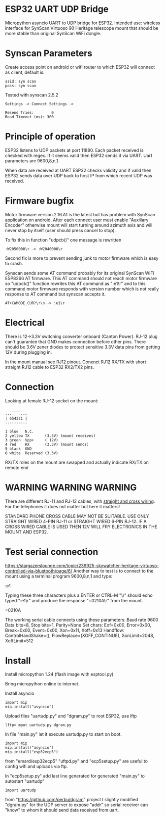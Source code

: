 # ESP32 UART UDP Bridge

Micropython asyncio UART to UDP bridge for ESP32.
Intended use: wireless interface for
SynScan Virtuoso 90 Heritage telescope mount
that should be more stable than original
SynScan WiFi dongle.

# Synscan Parameters

Create access point on android or wifi router to which ESP32 will
connect as client, default is:

    ssid: syn scan
    pass: syn scan

Tested with synscan 2.5.2

    Settings -> Connect Settings ->

    Resend Tries:        0
    Read Timeout (ms): 300 

# Principle of operation

ESP32 listens to UDP packets at port 11880.
Each packet received is checked with regex.
If it seems valid then ESP32 sends it via
UART. Uart parameters are 9600,8,n,1.

When data are received at UART ESP32 checks
validity and if valid then ESP32 sends data
over UDP back to host IP from which recent UDP
was received.

# Firmware bugfix

Motor firmware version 2.16.A1 is the latest but has
problem with SynScan application on android.
After each connect user must enable "Auxiliary Encoder"
otherwise mount will start turning around azimuth axis
and will never stop by itself (user should press cancel to stop).

To fix this in function "udpcb()" one message is rewritten

    :W2050000\r -> :W2040000\r

Second fix is more to prevent sending junk to
motor firmware which is easy to crash.

Synscan sends some AT command probably for its
original SynScan WiFi ESP8266 AT firmware.
This AT command should not reach motor firmware so
"udpcb()" function rewrites this AT command as ":e1\\r"
and to this command motor firmware responds with
version number which is not really response to AT
command but synscan accepts it.

    AT+CWMODE_CUR?\r\n -> :e1\r

# Electrical

There is 12->3.3V switching converter onboard (Canton Power).
RJ-12 plug can't guarantee that GND makes
connection before other pins.
There should be 3.6V zener diodes to protect
sensitive 3.3V data pins from getting 12V
during plugging in.

In the mount manual see RJ12 pinout.
Conenct RJ12 RX/TX with short straight
RJ12 cable to ESP32 RX2/TX2 pins.

# Connection

Looking at female RJ-12 socket on the mount:

       ____
    ---    ---
    | 654321 |
    ----------

    1 blue   N.C.
    2 yellow TX       (3.3V) (mount receives)
    3 green  Vpp+     ( 12V)
    4 red    RX       (3.3V) (mount sends)
    5 black  GND
    6 white  Reserved (3.3V)

RX/TX roles on the mount are swapped and
actually indicate RX/TX on remote end

# WARNING WARNING WARNING

There are different RJ-11 and RJ-12 cables,
with [straight and cross wiring](/doc/straight-vs-cross-cable.pdf).
For the telephones it does not matter but here it matters!

STANDARD PHONE CROSS CABLE MAY NOT BE SUITABLE.
USE ONLY STRAIGHT WIRED 4-PIN RJ-11 or
STRAIGHT WIRED 6-PIN RJ-12.
IF A CROSS WIRED CABLE IS USED THEN 12V WILL FRY
ELECTRONICS IN THE MOUNT AND ESP32.

# Test serial connection

https://stargazerslounge.com/topic/239925-skywatcher-heritage-virtuoso-controlled-via-bluetooth/page/6/
Another way to test is to connect to the mount using a terminal program
9600,8,n,1 and type:

:e1

Typing these three characters plus a ENTER or CTRL-M "\r" should
echo typed ":e1\r" and produce the response "=0210A\r" from the mount.

=0210A

The working serial cable connects using these parameters:
Baud rate 9600
Data bits=8, Stop bits=1, Parity=None
Set chars: Eof=0x00, Error=0x00, Break=0x00, Event=0x00, Xon=0x11, Xoff=0x13
Handflow: ControlHandShake=(), FlowReplace=(XOFF_CONTINUE), XonLimit=2048, XoffLimit=512 

# Install

Install micropython 1.24 (flash image with esptool.py)

Bring micropython online to internet.

Install asyncio

    import mip
    mip.install("asyncio")

Upload files "uartudp.py" and "dgram.py" to root ESP32,
use lftp

    lftp> mput uartudp.py dgram.py

In file "main.py" let it execute uartudp.py to start on boot.

    import mip
    mip.install("asyncio")
    mip.install("esp32ecp5")

from "emard/esp32ecp5" "uftpd.py" and "ecp5setup.py" are useful
to config wifi and uploads via ftp.

In "ecp5setup.py" add last line generated for generated "main.py"
to autostart "uartudp"

    import uartudp

from "https://github.com/perbu/dgram" project I slightly modified
"dgram.py" for the UDP server to expose "addr" so serial receiver
can "know" to whom it should send data received from uart.

